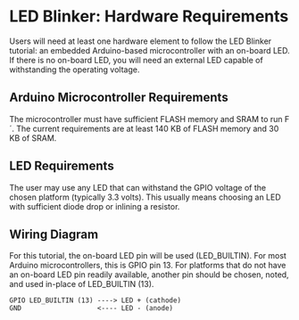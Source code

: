 # LED Blinker: Hardware Requirements

Users will need at least one hardware element to follow the LED Blinker tutorial: an embedded Arduino-based microcontroller with an on-board LED. If there is no on-board LED, you will need an external LED capable of withstanding the operating voltage.

## Arduino Microcontroller Requirements

The microcontroller must have sufficient FLASH memory and SRAM to run F´. The current requirements are at least 140 KB of FLASH memory and 30 KB of SRAM.

## LED Requirements

The user may use any LED that can withstand the GPIO voltage of the chosen platform (typically 3.3 volts). This usually means choosing an LED with sufficient diode drop or inlining a resistor.

## Wiring Diagram

For this tutorial, the on-board LED pin will be used (LED_BUILTIN). For most Arduino microcontrollers, this is GPIO pin 13. For platforms that do not have an on-board LED pin readily available, another pin should be chosen, noted, and used in-place of LED_BUILTIN (13).

```
GPIO LED_BUILTIN (13) ----> LED + (cathode) 
GND                   <---- LED - (anode)     
```
